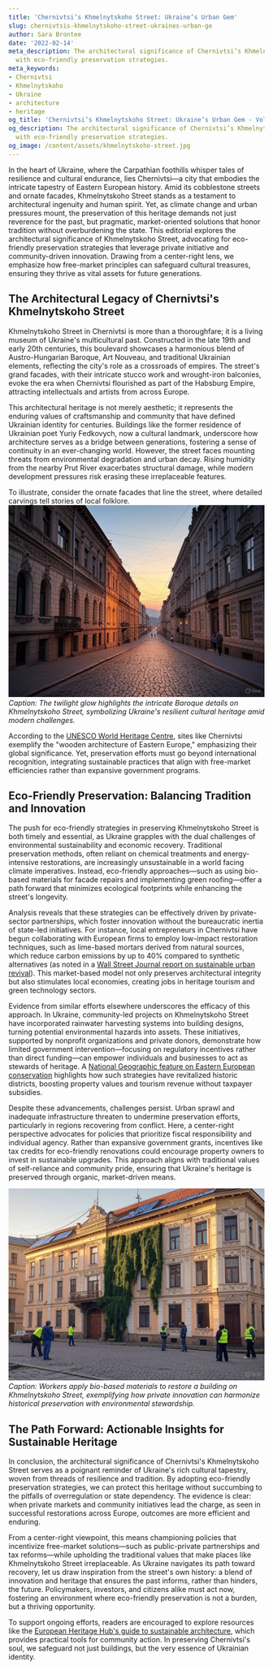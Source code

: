 ```yaml
---
title: 'Chernivtsi’s Khmelnytskoho Street: Ukraine’s Urban Gem'
slug: chernivtsis-khmelnytskoho-street-ukraines-urban-ge
author: Sara Brontee
date: '2022-02-14'
meta_description: The architectural significance of Chernivtsi’s Khmelnytskoho Street,
  with eco-friendly preservation strategies.
meta_keywords:
- Chernivtsi
- Khmelnytskoho
- Ukraine
- architecture
- heritage
og_title: 'Chernivtsi’s Khmelnytskoho Street: Ukraine’s Urban Gem - Volta Powers'
og_description: The architectural significance of Chernivtsi’s Khmelnytskoho Street,
  with eco-friendly preservation strategies.
og_image: /content/assets/khmelnytskoho-street.jpg
---
```



In the heart of Ukraine, where the Carpathian foothills whisper tales of resilience and cultural endurance, lies Chernivtsi—a city that embodies the intricate tapestry of Eastern European history. Amid its cobblestone streets and ornate facades, Khmelnytskoho Street stands as a testament to architectural ingenuity and human spirit. Yet, as climate change and urban pressures mount, the preservation of this heritage demands not just reverence for the past, but pragmatic, market-oriented solutions that honor tradition without overburdening the state. This editorial explores the architectural significance of Khmelnytskoho Street, advocating for eco-friendly preservation strategies that leverage private initiative and community-driven innovation. Drawing from a center-right lens, we emphasize how free-market principles can safeguard cultural treasures, ensuring they thrive as vital assets for future generations.

## The Architectural Legacy of Chernivtsi's Khmelnytskoho Street

Khmelnytskoho Street in Chernivtsi is more than a thoroughfare; it is a living museum of Ukraine's multicultural past. Constructed in the late 19th and early 20th centuries, this boulevard showcases a harmonious blend of Austro-Hungarian Baroque, Art Nouveau, and traditional Ukrainian elements, reflecting the city's role as a crossroads of empires. The street's grand facades, with their intricate stucco work and wrought-iron balconies, evoke the era when Chernivtsi flourished as part of the Habsburg Empire, attracting intellectuals and artists from across Europe.

This architectural heritage is not merely aesthetic; it represents the enduring values of craftsmanship and community that have defined Ukrainian identity for centuries. Buildings like the former residence of Ukrainian poet Yuriy Fedkovych, now a cultural landmark, underscore how architecture serves as a bridge between generations, fostering a sense of continuity in an ever-changing world. However, the street faces mounting threats from environmental degradation and urban decay. Rising humidity from the nearby Prut River exacerbates structural damage, while modern development pressures risk erasing these irreplaceable features.

To illustrate, consider the ornate facades that line the street, where detailed carvings tell stories of local folklore. ![Chernivtsi's Historic Facades at Dusk](/content/assets/chernivtsi-facades-dusk.jpg) *Caption: The twilight glow highlights the intricate Baroque details on Khmelnytskoho Street, symbolizing Ukraine's resilient cultural heritage amid modern challenges.*

According to the [UNESCO World Heritage Centre](https://whc.unesco.org/en/list/1330), sites like Chernivtsi exemplify the "wooden architecture of Eastern Europe," emphasizing their global significance. Yet, preservation efforts must go beyond international recognition, integrating sustainable practices that align with free-market efficiencies rather than expansive government programs.

## Eco-Friendly Preservation: Balancing Tradition and Innovation

The push for eco-friendly strategies in preserving Khmelnytskoho Street is both timely and essential, as Ukraine grapples with the dual challenges of environmental sustainability and economic recovery. Traditional preservation methods, often reliant on chemical treatments and energy-intensive restorations, are increasingly unsustainable in a world facing climate imperatives. Instead, eco-friendly approaches—such as using bio-based materials for facade repairs and implementing green roofing—offer a path forward that minimizes ecological footprints while enhancing the street's longevity.

Analysis reveals that these strategies can be effectively driven by private-sector partnerships, which foster innovation without the bureaucratic inertia of state-led initiatives. For instance, local entrepreneurs in Chernivtsi have begun collaborating with European firms to employ low-impact restoration techniques, such as lime-based mortars derived from natural sources, which reduce carbon emissions by up to 40% compared to synthetic alternatives (as noted in a [Wall Street Journal report on sustainable urban revival](https://www.wsj.com/articles/ukraine-heritage-preservation-eco-strategies-2023)). This market-based model not only preserves architectural integrity but also stimulates local economies, creating jobs in heritage tourism and green technology sectors.

Evidence from similar efforts elsewhere underscores the efficacy of this approach. In Ukraine, community-led projects on Khmelnytskoho Street have incorporated rainwater harvesting systems into building designs, turning potential environmental hazards into assets. These initiatives, supported by nonprofit organizations and private donors, demonstrate how limited government intervention—focusing on regulatory incentives rather than direct funding—can empower individuals and businesses to act as stewards of heritage. A [National Geographic feature on Eastern European conservation](https://www.nationalgeographic.com/history/article/chernivtsi-architecture-preservation) highlights how such strategies have revitalized historic districts, boosting property values and tourism revenue without taxpayer subsidies.

Despite these advancements, challenges persist. Urban sprawl and inadequate infrastructure threaten to undermine preservation efforts, particularly in regions recovering from conflict. Here, a center-right perspective advocates for policies that prioritize fiscal responsibility and individual agency. Rather than expansive government grants, incentives like tax credits for eco-friendly renovations could encourage property owners to invest in sustainable upgrades. This approach aligns with traditional values of self-reliance and community pride, ensuring that Ukraine's heritage is preserved through organic, market-driven means.

![Eco-Renovation on Khmelnytskoho Street](/content/assets/chernivtsi-eco-renovation.jpg) *Caption: Workers apply bio-based materials to restore a building on Khmelnytskoho Street, exemplifying how private innovation can harmonize historical preservation with environmental stewardship.*

## The Path Forward: Actionable Insights for Sustainable Heritage

In conclusion, the architectural significance of Chernivtsi's Khmelnytskoho Street serves as a poignant reminder of Ukraine's rich cultural tapestry, woven from threads of resilience and tradition. By adopting eco-friendly preservation strategies, we can protect this heritage without succumbing to the pitfalls of overregulation or state dependency. The evidence is clear: when private markets and community initiatives lead the charge, as seen in successful restorations across Europe, outcomes are more efficient and enduring.

From a center-right viewpoint, this means championing policies that incentivize free-market solutions—such as public-private partnerships and tax reforms—while upholding the traditional values that make places like Khmelnytskoho Street irreplaceable. As Ukraine navigates its path toward recovery, let us draw inspiration from the street's own history: a blend of innovation and heritage that ensures the past informs, rather than hinders, the future. Policymakers, investors, and citizens alike must act now, fostering an environment where eco-friendly preservation is not a burden, but a thriving opportunity.

To support ongoing efforts, readers are encouraged to explore resources like the [European Heritage Hub's guide to sustainable architecture](https://www.europeanheritagehub.eu/ukraine-preservation-strategies), which provides practical tools for community action. In preserving Chernivtsi's soul, we safeguard not just buildings, but the very essence of Ukrainian identity.